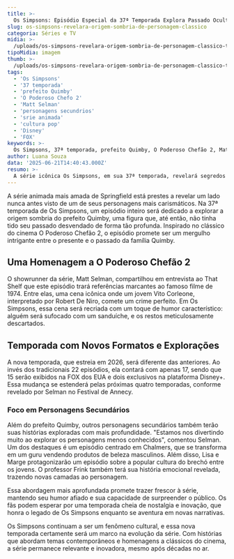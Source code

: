 ```yaml
---
title: >-
  Os Simpsons: Episódio Especial da 37ª Temporada Explora Passado Oculto de Prefeito Quimby
slug: os-simpsons-revelara-origem-sombria-de-personagem-classico
categoria: Séries e TV
midia: >-
  /uploads/os-simpsons-revelara-origem-sombria-de-personagem-classico-thumb.png
tipoMidia: imagem
thumb: >-
  /uploads/os-simpsons-revelara-origem-sombria-de-personagem-classico-thumb.png
tags:
  - 'Os Simpsons'
  - '37 temporada'
  - 'prefeito Quimby'
  - 'O Poderoso Chefo 2'
  - 'Matt Selman'
  - 'personagens secundrios'
  - 'srie animada'
  - 'cultura pop'
  - 'Disney'
  - 'FOX'
keywords: >-
  Os Simpsons, 37ª temporada, prefeito Quimby, O Poderoso Chefão 2, Matt Selman, personagens secundários, série animada, cultura pop, Disney+, FOX
author: Luana Souza
data: '2025-06-21T14:40:43.000Z'
resumo: >-
  A série icônica Os Simpsons, em sua 37ª temporada, revelará segredos sombrios do passado do prefeito Quimby, com um episódio inspirado em O Poderoso Chefão 2. Este episódio traz uma nova abordagem aos personagens secundários da série.
---
```


A série animada mais amada de Springfield está prestes a revelar um lado nunca antes visto de um de seus personagens mais carismáticos. Na 37ª temporada de Os Simpsons, um episódio inteiro será dedicado a explorar a origem sombria do prefeito Quimby, uma figura que, até então, não tinha tido seu passado desvendado de forma tão profunda. Inspirado no clássico do cinema O Poderoso Chefão 2, o episódio promete ser um mergulho intrigante entre o presente e o passado da família Quimby.

## Uma Homenagem a O Poderoso Chefão 2

O showrunner da série, Matt Selman, compartilhou em entrevista ao That Shelf que este episódio trará referências marcantes ao famoso filme de 1974. Entre elas, uma cena icônica onde um jovem Vito Corleone, interpretado por Robert De Niro, comete um crime perfeito. Em Os Simpsons, essa cena será recriada com um toque de humor característico: alguém será sufocado com um sanduíche, e os restos meticulosamente descartados.

## Temporada com Novos Formatos e Explorações

A nova temporada, que estreia em 2026, será diferente das anteriores. Ao invés dos tradicionais 22 episódios, ela contará com apenas 17, sendo que 15 serão exibidos na FOX dos EUA e dois exclusivos na plataforma Disney+. Essa mudança se estenderá pelas próximas quatro temporadas, conforme revelado por Selman no Festival de Annecy.

### Foco em Personagens Secundários

Além do prefeito Quimby, outros personagens secundários também terão suas histórias exploradas com mais profundidade. "Estamos nos divertindo muito ao explorar os personagens menos conhecidos", comentou Selman. Um dos destaques é um episódio centrado em Chalmers, que se transforma em um guru vendendo produtos de beleza masculinos. Além disso, Lisa e Marge protagonizarão um episódio sobre a popular cultura do brechó entre os jovens. O professor Frink também terá sua história emocional revelada, trazendo novas camadas ao personagem.

Essa abordagem mais aprofundada promete trazer frescor à série, mantendo seu humor afiado e sua capacidade de surpreender o público. Os fãs podem esperar por uma temporada cheia de nostalgia e inovação, que honra o legado de Os Simpsons enquanto se aventura em novas narrativas.

Os Simpsons continuam a ser um fenômeno cultural, e essa nova temporada certamente será um marco na evolução da série. Com histórias que abordam temas contemporâneos e homenagens a clássicos do cinema, a série permanece relevante e inovadora, mesmo após décadas no ar.